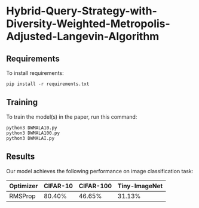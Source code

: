 # Hybrid-Query-Strategy-with-Diversity-Weighted-Metropolis-Adjusted-Langevin-Algorithm

## Requirements

To install requirements:

```setup
pip install -r requirements.txt
```

## Training

To train the model(s) in the paper, run this command:

```train
python3 DWMALA10.py
python3 DWMALA100.py
python3 DWMALAI.py
```

## Results

Our model achieves the following performance on image classification task:

|  Optimizer     |    CIFAR-10  |   CIFAR-100   |  Tiny-ImageNet |
| ---------------|--------------|-------------- | ---------------| 
|    RMSProp     |     80.40%   |     46.65%    |     31.13%     | 

